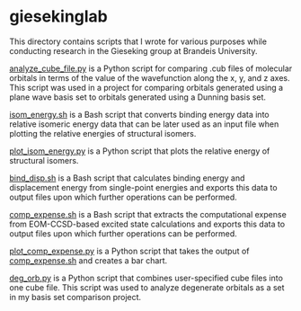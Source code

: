 # giesekinglab
This directory contains scripts that I wrote for various purposes while conducting research in the Gieseking group at Brandeis University. 

[analyze_cube_file.py](https://github.com/carinaluo21/giesekinglab/blob/f7f4662c1dfc198b9056bc1296c02b19cceea7d0/analyze_cube_file.py) is a Python script for comparing .cub files of molecular orbitals in terms of the value of the wavefunction along the x, y, and z axes. This script was used in a project for comparing orbitals generated using a plane wave basis set to orbitals generated using a Dunning basis set. 

[isom_energy.sh](https://github.com/carinaluo21/giesekinglab/blob/6f5642de118aebe512a1e2de7a519cf5a151679a/relativeisomericenergy.sh) is a Bash script that converts binding energy data into relative isomeric energy data that can be later used as an input file when plotting the relative energies of structural isomers.

[plot_isom_energy.py](https://github.com/carinaluo21/giesekinglab/blob/ba3b91320d2620ddc21d3a915f389ebdbe3b052c/plot_isom_energy.py) is a Python script that plots the relative energy of structural isomers.

[bind_disp.sh](https://github.com/carinaluo21/giesekinglab/blob/1601ab7e0fa630696b98e5c4b153d40764394237/bind_disp.sh) is a Bash script that calculates binding energy and displacement energy from single-point energies and exports this data to output files upon which further operations can be performed. 

[comp_expense.sh](https://github.com/carinaluo21/giesekinglab/blob/445bcdadf7ca8fa090cd654b0266c24837c4ef01/comp_expense.sh) is a Bash script that extracts the computational expense from EOM-CCSD-based excited state calculations and exports this data to output files upon which further operations can be performed. 

[plot_comp_expense.py](https://github.com/carinaluo21/giesekinglab/blob/ee5faa960f701f765072e8327f3e2e2a11be851b/plot_comp_expense.py) is a Python script that takes the output of [comp_expense.sh](https://github.com/carinaluo21/giesekinglab/blob/445bcdadf7ca8fa090cd654b0266c24837c4ef01/comp_expense.sh) and creates a bar chart.

[deg_orb.py](https://github.com/carinaluo21/giesekinglab/blob/be448454c02f997333b3cb047951854a985065ad/deg_orb.py) is a Python script that combines user-specified cube files into one cube file. This script was used to analyze degenerate orbitals as a set in my basis set comparison project.
